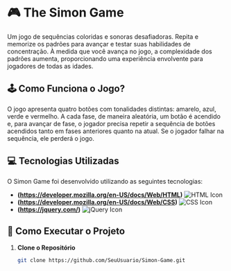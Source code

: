  # 🎮 The Simon Game

<p>Um jogo de sequências coloridas e sonoras desafiadoras. Repita e memorize os padrões para avançar e testar suas habilidades de concentração. À medida que você avança no jogo, a complexidade dos padrões aumenta, proporcionando uma experiência envolvente para jogadores de todas as idades.</p>

## 🕹️ Como Funciona o Jogo?

O jogo apresenta quatro botões com tonalidades distintas: amarelo, azul, verde e vermelho. A cada fase, de maneira aleatória, um botão é acendido e, para avançar de fase, o jogador precisa repetir a sequência de botões acendidos tanto em fases anteriores quanto na atual. Se o jogador falhar na sequência, ele perderá o jogo.

## 💻 Tecnologias Utilizadas

O Simon Game foi desenvolvido utilizando as seguintes tecnologias:

- **(https://developer.mozilla.org/en-US/docs/Web/HTML)** ![HTML Icon](https://img.shields.io/badge/HTML-E34F26?style=for-the-badge&logo=html5&logoColor=white)
- **(https://developer.mozilla.org/en-US/docs/Web/CSS)** ![CSS Icon](https://img.shields.io/badge/CSS-1572B6?style=for-the-badge&logo=css3&logoColor=white)
- **(https://jquery.com/)** ![jQuery Icon](https://img.shields.io/badge/jQuery-0769AD?style=for-the-badge&logo=jquery&logoColor=white)

## 📂 Como Executar o Projeto

1. **Clone o Repositório**

   ```bash
   git clone https://github.com/SeuUsuario/Simon-Game.git
